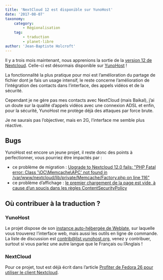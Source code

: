 ```yaml
---
title: 'NextCloud 12 est disponible sur YunoHost'
date: '2017-08-07'
taxonomy:
    category:
        - Régionalisation
    tag:
        - traduction
        - planet-libre
author: 'Jean-Baptiste Holcroft'
---
```


Il y a trois mois maintenant, nous apprenions la sortie de la [version 12 de Nextcloud](https://nextcloud.com/blog/welcome-to-nextcloud-12/). Celle-ci est désormais disponible sur [YunoHost](http://yunohost.org) !

La fonctionnalité la plus pratique pour moi est l’amélioration du partage de fichier dont je fais un usage intensif, le reste concerne l’amélioration de l’intégration des contacts dans l’interface, des appels vidéos et de la sécurité.

Cependant je ne gère pas mes contacts avec NextCloud (mais Baikal), j’ai un doute sur la qualité d’appels vidéos avec une connexion ADSL et enfin, pour la sécurité, YunoHost me protège déjà des attaques par force brute.

Je ne saurais pas l’objectiver, mais en 2G, l’interface me semble plus réactive.

## Bugs

YunoHost est encore un jeune projet, il reste donc des points à perfectionner, vous pourriez être impactés par :

* ce problème de migration : [Upgrade to Nextcloud 12.0 fails: "PHP Fatal error: Class '\OC\Memcache\APC' not found in /var/www/nextcloud/lib/private/Memcache/Factory.php on line 116" ](https://github.com/YunoHost-Apps/nextcloud_ynh/issues/50)
* ce problème d’affichage : [le premier chargement de la page est vide, à cause d’un soucis dans les règles ContentSecurityPolicy](https://github.com/YunoHost-Apps/nextcloud_ynh/issues/18)

## Où contribuer à la traduction ?

### YunoHost

Le projet dispose de son [instance auto-hébergée de Weblate](https://translate.yunohost.org), sur laquelle vous trouverez l’interface web, mais aussi les outils en ligne de commande. La liste de discussion est [contrib@list.yunohost.org](https://list.yunohost.org/cgi-bin/mailman/listinfo), venez y contribuer, surtout si vous parlez une autre langue que le Français ou l’Anglais !

### NextCloud

Pour ce projet, tout est déjà écrit dans l’article [Profiter de Fedora 26 pour utiliser le client Nextcloud](https://jibecfed.fedorapeople.org/blog/profiter-de-fedora-26-pour-utiliser-le-client-nextcloud.html).

